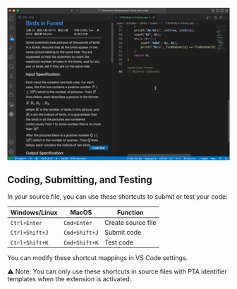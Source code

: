 ![Submit/Test Solution](../imgs/submit-test-solution.gif)

## Coding, Submitting, and Testing

In your source file, you can use these shortcuts to submit or test your code:

| Windows/Linux  | MacOS         | Function           |
| -------------- | ------------- | ------------------ |
| `Ctrl+Enter`   | `Cmd+Enter`   | Create source file |
| `Ctrl+Shift+J` | `Cmd+Shift+J` | Submit code        |
| `Ctrl+Shift+K` | `Cmd+Shift+K` | Test code          |

You can modify these shortcut mappings in VS Code settings.

⚠️ Note: You can only use these shortcuts in source files with PTA identifier templates when the extension is activated.
